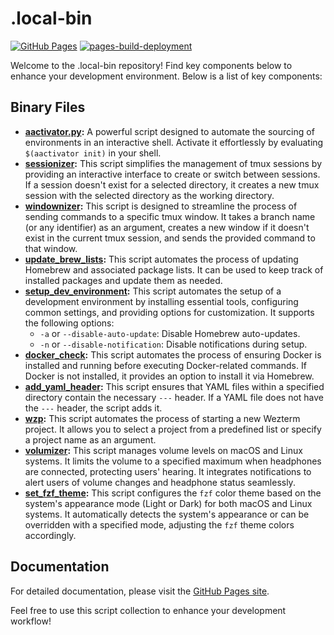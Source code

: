 # .local-bin

[![GitHub Pages](https://img.shields.io/badge/GitHub_Pages-Documentation-blue?logo=github)](https://jfraeys.github.io/.local-bin/)
[![pages-build-deployment](https://github.com/jfraeys/.local-bin/actions/workflows/pages/pages-build-deployment/badge.svg?branch=main)](https://github.com/jfraeys/.local-bin/actions/workflows/pages/pages-build-deployment)

Welcome to the .local-bin repository! Find key components below to enhance your development environment. Below is a list of key components:

## Binary Files

- **[aactivator.py](scripts/aactivator.py):** A powerful script designed to automate the sourcing of environments in an interactive shell. Activate it effortlessly by evaluating `$(aactivator init)` in your shell.
- **[sessionizer](scripts/sessionizer):** This script simplifies the management of tmux sessions by providing an interactive interface to create or switch between sessions. If a session doesn't exist for a selected directory, it creates a new tmux session with the selected directory as the working directory.
- **[windownizer](scripts/windownizer):** This script is designed to streamline the process of sending commands to a specific tmux window. It takes a branch name (or any identifier) as an argument, creates a new window if it doesn't exist in the current tmux session, and sends the provided command to that window.
- **[update_brew_lists](scripts/update_brew_lists):** This script automates the process of updating Homebrew and associated package lists. It can be used to keep track of installed packages and update them as needed.
- **[setup_dev_environment](scripts/setup_dev_env):** This script automates the setup of a development environment by installing essential tools, configuring common settings, and providing options for customization. It supports the following options:
  - `-a` or `--disable-auto-update`: Disable Homebrew auto-updates.
  - `-n` or `--disable-notification`: Disable notifications during setup.
- **[docker_check](scripts/docker_check):** This script automates the process of ensuring Docker is installed and running before executing Docker-related commands. If Docker is not installed, it provides an option to install it via Homebrew.
- **[add_yaml_header](scripts/add_yaml_header):** This script ensures that YAML files within a specified directory contain the necessary `---` header. If a YAML file does not have the `---` header, the script adds it.
- **[wzp](scripts/wzp):** This script automates the process of starting a new Wezterm project. It allows you to select a project from a predefined list or specify a project name as an argument.
- **[volumizer](scripts/volumizer):** This script manages volume levels on macOS and Linux systems. It limits the volume to a specified maximum when headphones are connected, protecting users' hearing. It integrates notifications to alert users of volume changes and headphone status seamlessly.
- **[set_fzf_theme](scripts/fzf_theme):** This script configures the `fzf` color theme based on the system's appearance mode (Light or Dark) for both macOS and Linux systems. It automatically detects the system's appearance or can be overridden with a specified mode, adjusting the `fzf` theme colors accordingly.

## Documentation

For detailed documentation, please visit the [GitHub Pages site](https://jfraeys.github.io/.local-bin/).

Feel free to use this script collection to enhance your development workflow!

